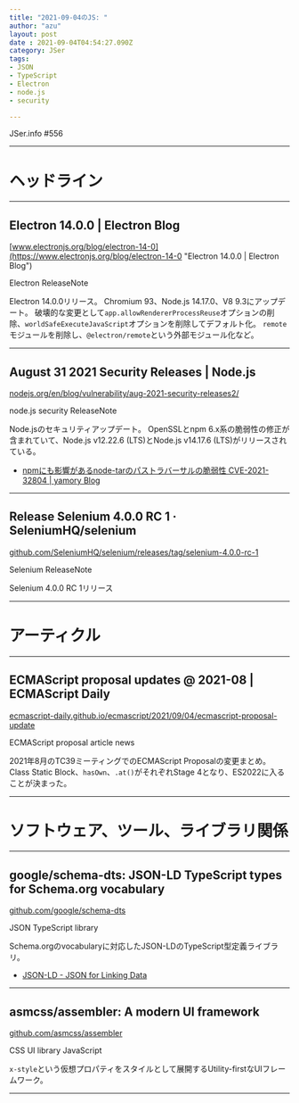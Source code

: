 ```yaml
---
title: "2021-09-04のJS: "
author: "azu"
layout: post
date : 2021-09-04T04:54:27.090Z
category: JSer
tags:
- JSON
- TypeScript
- Electron
- node.js
- security

---
```


JSer.info #556

----

<h1 class="site-genre">ヘッドライン</h1>

----

## Electron 14.0.0 | Electron Blog
[www.electronjs.org/blog/electron-14-0](https://www.electronjs.org/blog/electron-14-0 "Electron 14.0.0 | Electron Blog")
<p class="jser-tags jser-tag-icon"><span class="jser-tag">Electron</span> <span class="jser-tag">ReleaseNote</span></p>

Electron 14.0.0リリース。
Chromium 93、Node.js 14.17.0、V8 9.3にアップデート。
破壊的な変更として`app.allowRendererProcessReuse`オプションの削除、`worldSafeExecuteJavaScript`オプションを削除してデフォルト化。
`remote`モジュールを削除し、`@electron/remote`という外部モジュール化など。


----

## August 31 2021 Security Releases | Node.js
[nodejs.org/en/blog/vulnerability/aug-2021-security-releases2/](https://nodejs.org/en/blog/vulnerability/aug-2021-security-releases2/ "August 31 2021 Security Releases | Node.js")
<p class="jser-tags jser-tag-icon"><span class="jser-tag">node.js</span> <span class="jser-tag">security</span> <span class="jser-tag">ReleaseNote</span></p>

Node.jsのセキュリティアップデート。
OpenSSLとnpm 6.x系の脆弱性の修正が含まれていて、Node.js v12.22.6 (LTS)とNode.js v14.17.6 (LTS)がリリースされている。

- [npmにも影響があるnode-tarのパストラバーサルの脆弱性 CVE-2021-32804 | yamory Blog](https://yamory.io/blog/cve-2021-32804-node-tar-reproduce/ "npmにも影響があるnode-tarのパストラバーサルの脆弱性 CVE-2021-32804 | yamory Blog")

----

## Release Selenium 4.0.0 RC 1 · SeleniumHQ/selenium
[github.com/SeleniumHQ/selenium/releases/tag/selenium-4.0.0-rc-1](https://github.com/SeleniumHQ/selenium/releases/tag/selenium-4.0.0-rc-1 "Release Selenium 4.0.0 RC 1 · SeleniumHQ/selenium")
<p class="jser-tags jser-tag-icon"><span class="jser-tag">Selenium</span> <span class="jser-tag">ReleaseNote</span></p>

Selenium 4.0.0 RC 1リリース


----
<h1 class="site-genre">アーティクル</h1>

----

## ECMAScript proposal updates @ 2021-08 | ECMAScript Daily
[ecmascript-daily.github.io/ecmascript/2021/09/04/ecmascript-proposal-update](https://ecmascript-daily.github.io/ecmascript/2021/09/04/ecmascript-proposal-update "ECMAScript proposal updates @ 2021-08 | ECMAScript Daily")
<p class="jser-tags jser-tag-icon"><span class="jser-tag">ECMAScript</span> <span class="jser-tag">proposal</span> <span class="jser-tag">article</span> <span class="jser-tag">news</span></p>

2021年8月のTC39ミーティングでのECMAScript Proposalの変更まとめ。
Class Static Block、`hasOwn`、`.at()`がそれぞれStage 4となり、ES2022に入ることが決まった。


----
<h1 class="site-genre">ソフトウェア、ツール、ライブラリ関係</h1>

----

## google/schema-dts: JSON-LD TypeScript types for Schema.org vocabulary
[github.com/google/schema-dts](https://github.com/google/schema-dts "google/schema-dts: JSON-LD TypeScript types for Schema.org vocabulary")
<p class="jser-tags jser-tag-icon"><span class="jser-tag">JSON</span> <span class="jser-tag">TypeScript</span> <span class="jser-tag">library</span></p>

Schema.orgのvocabularyに対応したJSON-LDのTypeScript型定義ライブラリ。

- [JSON-LD - JSON for Linking Data](https://json-ld.org/ "JSON-LD - JSON for Linking Data")

----

## asmcss/assembler: A modern UI framework
[github.com/asmcss/assembler](https://github.com/asmcss/assembler "asmcss/assembler: A modern UI framework")
<p class="jser-tags jser-tag-icon"><span class="jser-tag">CSS</span> <span class="jser-tag">UI</span> <span class="jser-tag">library</span> <span class="jser-tag">JavaScript</span></p>

`x-style`という仮想プロパティをスタイルとして展開するUtility-firstなUIフレームワーク。


----

